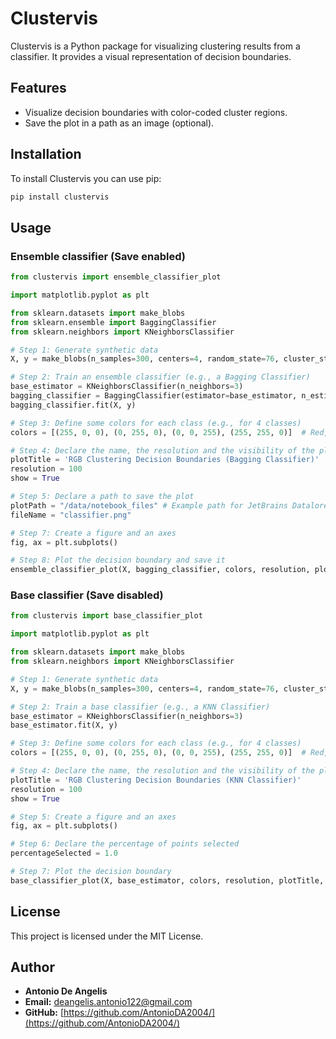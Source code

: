 # Clustervis

Clustervis is a Python package for visualizing clustering results from a classifier. It provides a visual representation of decision boundaries.

## Features
- Visualize decision boundaries with color-coded cluster regions.
- Save the plot in a path as an image (optional).

## Installation

To install Clustervis you can use pip:
```sh
pip install clustervis
```

## Usage

### Ensemble classifier (Save enabled)

```python
from clustervis import ensemble_classifier_plot

import matplotlib.pyplot as plt

from sklearn.datasets import make_blobs
from sklearn.ensemble import BaggingClassifier
from sklearn.neighbors import KNeighborsClassifier

# Step 1: Generate synthetic data
X, y = make_blobs(n_samples=300, centers=4, random_state=76, cluster_std=1.0)

# Step 2: Train an ensemble classifier (e.g., a Bagging Classifier)
base_estimator = KNeighborsClassifier(n_neighbors=3)
bagging_classifier = BaggingClassifier(estimator=base_estimator, n_estimators=8, max_samples=0.05, random_state=1)
bagging_classifier.fit(X, y)

# Step 3: Define some colors for each class (e.g., for 4 classes)
colors = [(255, 0, 0), (0, 255, 0), (0, 0, 255), (255, 255, 0)]  # Red, Green, Blue, Yellow

# Step 4: Declare the name, the resolution and the visibility of the plot
plotTitle = 'RGB Clustering Decision Boundaries (Bagging Classifier)'
resolution = 100
show = True

# Step 5: Declare a path to save the plot
plotPath = "/data/notebook_files" # Example path for JetBrains Datalore
fileName = "classifier.png"

# Step 7: Create a figure and an axes
fig, ax = plt.subplots()

# Step 8: Plot the decision boundary and save it
ensemble_classifier_plot(X, bagging_classifier, colors, resolution, plotTitle, show, ax, plotPath, fileName)
```

### Base classifier (Save disabled)

```python
from clustervis import base_classifier_plot

import matplotlib.pyplot as plt

from sklearn.datasets import make_blobs
from sklearn.neighbors import KNeighborsClassifier

# Step 1: Generate synthetic data
X, y = make_blobs(n_samples=300, centers=4, random_state=76, cluster_std=1.0)

# Step 2: Train a base classifier (e.g., a KNN Classifier)
base_estimator = KNeighborsClassifier(n_neighbors=3)
base_estimator.fit(X, y)

# Step 3: Define some colors for each class (e.g., for 4 classes)
colors = [(255, 0, 0), (0, 255, 0), (0, 0, 255), (255, 255, 0)]  # Red, Green, Blue, Yellow

# Step 4: Declare the name, the resolution and the visibility of the plot
plotTitle = 'RGB Clustering Decision Boundaries (KNN Classifier)'
resolution = 100
show = True

# Step 5: Create a figure and an axes
fig, ax = plt.subplots()

# Step 6: Declare the percentage of points selected
percentageSelected = 1.0

# Step 7: Plot the decision boundary
base_classifier_plot(X, base_estimator, colors, resolution, plotTitle, show, ax, percentageSelected)
```

## License

This project is licensed under the MIT License.

## Author

- **Antonio De Angelis**  
- **Email:** deangelis.antonio122@gmail.com  
- **GitHub:** [https://github.com/AntonioDA2004/](https://github.com/AntonioDA2004/)